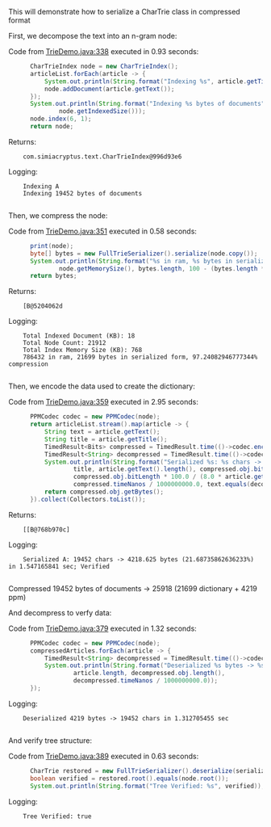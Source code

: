 This will demonstrate how to serialize a CharTrie class in compressed format


First, we decompose the text into an n-gram node:

Code from [TrieDemo.java:338](../../src/test/java/com/simiacryptus/util/text/TrieDemo.java#L338) executed in 0.93 seconds: 
```java
      CharTrieIndex node = new CharTrieIndex();
      articleList.forEach(article -> {
          System.out.println(String.format("Indexing %s", article.getTitle()));
          node.addDocument(article.getText());
      });
      System.out.println(String.format("Indexing %s bytes of documents",
              node.getIndexedSize()));
      node.index(6, 1);
      return node;
```
Returns: 
```
    com.simiacryptus.text.CharTrieIndex@996d93e6
```
Logging: 
```
    Indexing A
    Indexing 19452 bytes of documents
    
```



Then, we compress the node:

Code from [TrieDemo.java:351](../../src/test/java/com/simiacryptus/util/text/TrieDemo.java#L351) executed in 0.58 seconds: 
```java
      print(node);
      byte[] bytes = new FullTrieSerializer().serialize(node.copy());
      System.out.println(String.format("%s in ram, %s bytes in serialized form, %s%% compression",
              node.getMemorySize(), bytes.length, 100 - (bytes.length * 100.0 / node.getMemorySize())));
      return bytes;
```
Returns: 
```
    [B@5204062d
```
Logging: 
```
    Total Indexed Document (KB): 18
    Total Node Count: 21912
    Total Index Memory Size (KB): 768
    786432 in ram, 21699 bytes in serialized form, 97.24082946777344% compression
    
```

Then, we encode the data used to create the dictionary:

Code from [TrieDemo.java:359](../../src/test/java/com/simiacryptus/util/text/TrieDemo.java#L359) executed in 2.95 seconds: 
```java
      PPMCodec codec = new PPMCodec(node);
      return articleList.stream().map(article -> {
          String text = article.getText();
          String title = article.getTitle();
          TimedResult<Bits> compressed = TimedResult.time(()->codec.encodePPM(text, Integer.MAX_VALUE));
          TimedResult<String> decompressed = TimedResult.time(()->codec.decodePPM(compressed.obj.getBytes(), Integer.MAX_VALUE));
          System.out.println(String.format("Serialized %s: %s chars -> %s bytes (%s%%) in %s sec; %s",
                  title, article.getText().length(), compressed.obj.bitLength / 8.0,
                  compressed.obj.bitLength * 100.0 / (8.0 * article.getText().length()),
                  compressed.timeNanos / 1000000000.0, text.equals(decompressed.obj)?"Verified":"Failed Validation"));
          return compressed.obj.getBytes();
      }).collect(Collectors.toList());
```
Returns: 
```
    [[B@768b970c]
```
Logging: 
```
    Serialized A: 19452 chars -> 4218.625 bytes (21.68735862636233%) in 1.547165841 sec; Verified
    
```

Compressed 19452 bytes of documents -> 25918 (21699 dictionary + 4219 ppm)

And decompress to verfy data:

Code from [TrieDemo.java:379](../../src/test/java/com/simiacryptus/util/text/TrieDemo.java#L379) executed in 1.32 seconds: 
```java
      PPMCodec codec = new PPMCodec(node);
      compressedArticles.forEach(article -> {
          TimedResult<String> decompressed = TimedResult.time(()->codec.decodePPM(article, Integer.MAX_VALUE));
          System.out.println(String.format("Deserialized %s bytes -> %s chars in %s sec",
                  article.length, decompressed.obj.length(),
                  decompressed.timeNanos / 1000000000.0));
      });
```
Logging: 
```
    Deserialized 4219 bytes -> 19452 chars in 1.312705455 sec
    
```



And verify tree structure:

Code from [TrieDemo.java:389](../../src/test/java/com/simiacryptus/util/text/TrieDemo.java#L389) executed in 0.63 seconds: 
```java
      CharTrie restored = new FullTrieSerializer().deserialize(serializedTrie);
      boolean verified = restored.root().equals(node.root());
      System.out.println(String.format("Tree Verified: %s", verified));
```
Logging: 
```
    Tree Verified: true
    
```

